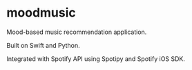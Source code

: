 # moodmusic

Mood-based music recommendation application. 

Built on Swift and Python. 

Integrated with Spotify API using Spotipy and Spotify iOS SDK.
